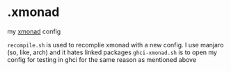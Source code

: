 # .xmonad

my [xmonad](https://xmonad.org/) config

`recompile.sh` is used to recomplie xmonad with a new config. I use manjaro (so, like, arch) and it hates linked packages
`ghci-xmonad.sh` is to open my config for testing in ghci for the same reason as mentioned above
